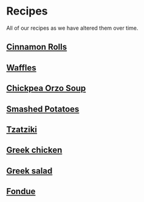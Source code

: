 # Recipes

All of our recipes as we have altered them over time.

## [Cinnamon Rolls](cinnamon_rolls.md)
## [Waffles](waffles.md)
## [Chickpea Orzo Soup](chickpea_orzo_soup.md)
## [Smashed Potatoes](smashed_potatoes.md)
## [Tzatziki](tzatziki.md)
## [Greek chicken](greek_chicken.md)
## [Greek salad](greek_salad.md)
## [Fondue](fondue.md)